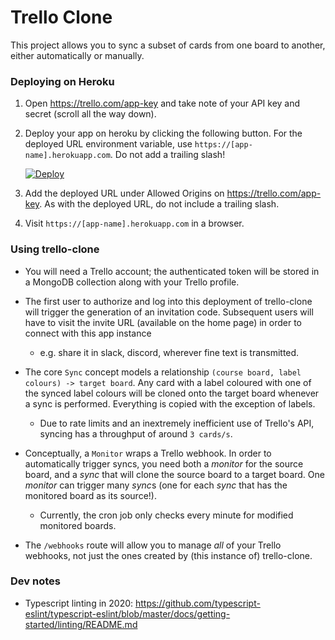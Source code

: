 # Trello Clone

This project allows you to sync a subset of cards from one board to another, either automatically or manually.

### Deploying on Heroku

1. Open https://trello.com/app-key and take note of your API key and secret (scroll all the way down).
2. Deploy your app on heroku by clicking the following button. For the deployed URL environment variable, use `https://[app-name].herokuapp.com`. Do not add a trailing slash!

   [![Deploy](https://www.herokucdn.com/deploy/button.svg)](https://heroku.com/deploy)

3. Add the deployed URL under Allowed Origins on https://trello.com/app-key. As with the deployed URL, do not include a trailing slash.

4. Visit `https://[app-name].herokuapp.com` in a browser.

### Using trello-clone

- You will need a Trello account; the authenticated token will be stored in a MongoDB collection along with your Trello profile.

- The first user to authorize and log into this deployment of trello-clone will trigger the generation of an invitation code. Subsequent users will have to visit the invite URL (available on the home page) in order to connect with this app instance
  
  - e.g. share it in slack, discord, wherever fine text is transmitted.

- The core `Sync` concept models a relationship `(course board, label colours) -> target board`. Any card with a label coloured with one of the synced label colours will be cloned onto the target board whenever a sync is performed. Everything is copied with the exception of labels.

  - Due to rate limits and an inextremely inefficient use of Trello's API, syncing has a throughput of around `3 cards/s`.

- Conceptually, a `Monitor` wraps a Trello webhook. In order to automatically trigger syncs, you need both a *monitor* for the source board, and a *sync* that will clone the source board to a target board. One *monitor* can trigger many *sync*s (one for each *sync* that has the monitored board as its source!).

  - Currently, the cron job only checks every minute for modified monitored boards.

- The `/webhooks` route will allow you to manage *all* of your Trello webhooks, not just the ones created by (this instance of) trello-clone. 

### Dev notes

- Typescript linting in 2020: https://github.com/typescript-eslint/typescript-eslint/blob/master/docs/getting-started/linting/README.md

